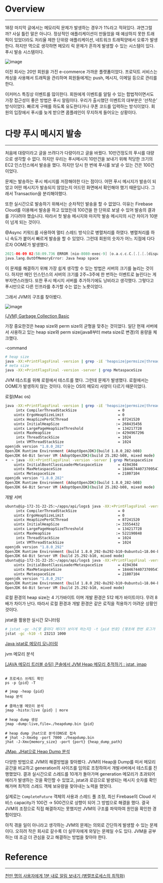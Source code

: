 # Overview

---

18장 마지막 글에서는 메모리릭 문제가 발생하는 경우가 1%라고 적혀있다. 과연그럴까? 사실 틀린 말은 아니다. 정상적인 애플리케이션이 만들었을 때 예상하지 못한 트래픽이 있었더라도 처리율 제한 단위랑 애플리케이션, 네트워크 트래픽양에서 오류가 발생한다. 하지만 역으로 생각하면 메모리 릭 문제가 흔하게 발생할 수 있는 시스템이 있다. 푸시 발송 시스템이다.

![image](https://user-images.githubusercontent.com/66561524/188299374-abf619f7-4e4b-45ed-a432-dd6e88bf9705.png)

이전 회사는 20만 회원을 가진 e-commerce 가까운 플랫폼이었다. 프로덕트 서비스는 캐싱을 사용해서 트래픽을 관리하며 회원들에게는 push, 메시지, 이메일 등으로 관리를 한다.

이커머스 특징상 이벤트를 많이한다. 회원에게 이벤트를 알릴 수 있는 합법적이면서도 가장 접근성이 좋은 방법은 푸시 알림이다. 우리가 출시했던 이벤트의 대부분은 ‘선착순’ 방식이었다. 빠르게 구매를 하도록 유도한다거나 쿠폰 코드를 입력하는 방식이었다. 회원의 입장에서 푸시를 늦게 받으면 콤플레인이 무지하게 들어오는 상황이다.

# 다량 푸시 메시지 발송

---

처음에 대량이라고 글을 쓰려다가 다량이라고 글을 바꿨다. 10만건정도의 푸시를 대량으로 생각할 수 없다. 하지만 우리는 푸시메시지 10만건을 보내기 위해 적당한 크기의 EC2 인스턴스에서 발송을 했다. 하지만 당시 한 번에 푸시를 보낼 수 있는 건은 100건이었다.

문제는 발송하는 푸시 메시지를 저장해야한 다는 점이다. 어떤 푸시 메시지가 발송이 되었고 어떤 메시지가 발송되지 않았는지 어드민 화면에서 확인해야 했기 때문입니다. 그래서 Transaction을 분리해야했다.

또한 실시간으로 발송하기 위해서는 순차적인 발송을 할 수 없었다. 이유는 Firebase Cloud를 이용해서 발송을 하고 있었든데 100건을 한 단위로 보낼 수 있어 발송의 결과를 기다려야 했습니다. 따라서 첫 발송 메시지와 마지막 발송 메시지의 시간 차이가 10분이 넘게 되는 것이다.

@Async 키워드를 사용하여 멀티 스레드 방식으로 병렬처리를 하였다. 병렬처리를 하니 속도가 붙어서 빠르게 발송을 할 수 있었다. 그런데 회원의 숫자가 어느 지점에 다다르자 OOME가 발생했다.

```kotlin
2021-06-09 02:58:09.736 ERROR [nio-8080-exec-9] [o.a.c.c.C.[.[.[.[dispatcherServlet]] log (175): Servlet.service() for servlet [dispatcherServlet] in context with path [] threw exception [Handler dispatch failed; nested exception is java.lang.OutOfMemoryError: Java heap space] with root cause
java.lang.OutOfMemoryError: Java heap space
```

이 문제를 해결하기 위해 가장 쉽게 생각할 수 있는 방법은 서버의 크기를 늘리는 것이다. 하지만 메인 인스턴스의 서버의 크기를 2주~3주에 한 번하는 이벤트로 늘린다는 게 부자연스러웠다. 또한 푸시 메시지 서버를 추가하기에도 낭비라고 생각했다. 그렇다고 푸시만으로 다른 인프라를 추가할 수는 없는 노릇이었다.

그래서 JVM의 구조를 찾아봤다.

![image](https://user-images.githubusercontent.com/66561524/188299378-52da9625-1dce-4f0b-9b37-b18b164f693d.png)

[(JVM) Garbage Collection Basic](https://perfectacle.github.io/2019/05/07/jvm-gc-basic/)

가장 중요한것은 heap size와 perm size의 균형을 맞추는 것이었다. 일단 현재 서버에서 사용하고 있는 heap size와 perm size(java8부터 meta size로 변경)의 용량을 체크했다.

-command

```bash
# heap size
java -XX:+PrintFlagsFinal -version | grep -iE 'heapsize|permsize|threadstacksize'
# meta size
java -XX:+PrintFlagsFinal -version -server | grep MetaspaceSize
```

JVM 테스트를 위해 로컬에서 테스트를 했다. 그런데 문제가 발생했다. 로컬에서는 OOME가 발생하지 않는 것이다. 이유는 OS의 메모리 사양이 다르기 때문이었다.

로컬(Mac os)

```bash
java -XX:+PrintFlagsFinal -version | grep -iE 'heapsize|permsize|threadstacksize'
     intx CompilerThreadStackSize                   = 0                                   {pd product}
    uintx ErgoHeapSizeLimit                         = 0                                   {product}
    uintx HeapSizePerGCThread                       = 87241520                            {product}
    uintx InitialHeapSize                          := 268435456                           {product}
    uintx LargePageHeapSizeThreshold                = 134217728                           {product}
    uintx MaxHeapSize                              := 4294967296                          {product}
     intx ThreadStackSize                           = 1024                                {pd product}
     intx VMThreadStackSize                         = 1024                                {pd product}
openjdk version "1.8.0_282"
OpenJDK Runtime Environment (AdoptOpenJDK)(build 1.8.0_282-b08)
OpenJDK 64-Bit Server VM (AdoptOpenJDK)(build 25.282-b08, mixed mode)
➜  ~ java -XX:+PrintFlagsFinal -version -server | grep MetaspaceSize
    uintx InitialBootClassLoaderMetaspaceSize       = 4194304                             {product}
    uintx MaxMetaspaceSize                          = 18446744073709547520                    {product}
    uintx MetaspaceSize                             = 21807104                            {pd product}
openjdk version "1.8.0_282"
OpenJDK Runtime Environment (AdoptOpenJDK)(build 1.8.0_282-b08)
OpenJDK 64-Bit Server VM (AdoptOpenJDK)(build 25.282-b08, mixed mode)
```

개발 서버

```bash
ubuntu@ip-172-31-22-25:~/apps/api/logs$ java -XX:+PrintFlagsFinal -version | grep -iE 'heapsize|permsize|threadstacksize'
     intx CompilerThreadStackSize                   = 0                                   {pd product}
    uintx ErgoHeapSizeLimit                         = 0                                   {product}
    uintx HeapSizePerGCThread                       = 87241520                            {product}
    uintx InitialHeapSize                          := 33554432                            {product}
    uintx LargePageHeapSizeThreshold                = 134217728                           {product}
    uintx MaxHeapSize                              := 522190848                           {product}
     intx ThreadStackSize                           = 1024                                {pd product}
     intx VMThreadStackSize                         = 1024                                {pd product}
openjdk version "1.8.0_292"
OpenJDK Runtime Environment (build 1.8.0_292-8u292-b10-0ubuntu1~18.04-b10)
OpenJDK 64-Bit Server VM (build 25.292-b10, mixed mode)
ubuntu@ip-172-31-22-25:~/apps/api/logs$ java -XX:+PrintFlagsFinal -version -server | grep MetaspaceSize
    uintx InitialBootClassLoaderMetaspaceSize       = 4194304                             {product}
    uintx MaxMetaspaceSize                          = 18446744073709547520                    {product}
    uintx MetaspaceSize                             = 21807104                            {pd product}
openjdk version "1.8.0_292"
OpenJDK Runtime Environment (build 1.8.0_292-8u292-b10-0ubuntu1~18.04-b10)
OpenJDK 64-Bit Server VM (build 25.292-b10, mixed mode)
```

로컬 환경의 heap size는 4 기가바이트 이며 개발 환경은 512 메가 바이트이다. 무려 8배가 차이가 난다. 따라서 로컬 환경과 개발 환경은 같은 로직을 적용하기 어려운 상황인 것이다.

jstat을 활용한 실시간 모니터링

```bash
# jstat -gc -h{몇 줄마다 헤더가 보이게 하는지} -t {pid 번호} {몇초에 한번 로그가 찍히는지}
jstat -gc -h10 -t 23213 1000
```

[Java jstat로 메모리 모니터링](https://5dol.tistory.com/182)

jvm 메모리 분석

[[JAVA 메모리 트러블 슈팅] 콘솔에서 JVM Heap 메모리 추적하기 : jstat, jmap](https://gem1n1.tistory.com/89)

```

# 프로세스 쓰레드 확인
ps -p {pid} -T

# jmap -heap {pid}
heap 분석

# 클래스별 메모리 분석
jmap -histo:live {pid} | more

# heap dump 생성
jmap -dump:live,file=./heapdump.bin {pid}

# heap dump jhat으로 분석(DNS로 접속
# jhat -J-Xmx6g -port 7000 ./heapdump.bin
jhat -J-Xmx{memory_size} -port {port} {heap_dump_path}
```

[JMap, JHat으로 Heap Dump 분석](https://cselabnotes.com/kr/2021/03/26/jmap-jhat%EC%9C%BC%EB%A1%9C-heap-dump-%EB%B6%84%EC%84%9D/)

다양한 방법으로 JVM의 해결방법을 찾아봤다. JVM의 Heap을 Dump를 떠서 메모리 공간을 비교하고 generation의 사이즈를 임의로 조정하여서 개발서버에서 테스트를 진행했었다. 결과 실시간으로 스레드를 10개가 돌아가며 generation 메모리가 초과되어 에러가 발생하는 것을 확인할 수 있었고, jstat과 로깅으로 발생되는 메시지 숫자를 확인해가며 최적의 스레드 객체 보유량을 찾아내는 노력을 했엇다.

실제로는 `CompleteFuture` 객체의 사용과 스레드 풀 조정, 최신 Firebase의 Cloud 서비스 capacity가 100건 → 500건으로 상향이 되어 그 방법으로 해결을 했다. 결국 JVM의 조정으로 직접 해결하지는 못했지만 JVM의 구조를 파악하여 원인을 확인한 경험이었다.

아직 겪을 일이 아니라고 생각하는 JVM의 문제는 의외로 간단하게 발생할 수 있는 문제이다. 오히려 작은 회사로 갈수록 더 실무자에게 와닿는 문제일 수도 있다. JVM을 공부하는 데 조금 더 관심을 갖고 해결하는 방법을 찾아야 한다.

# Reference

---

[천만 명의 사용자에게 1분 내로 알림 보내기 (병렬프로세스의 최적화)](https://taetaetae.github.io/2019/01/02/faster-parallel-processes/)
